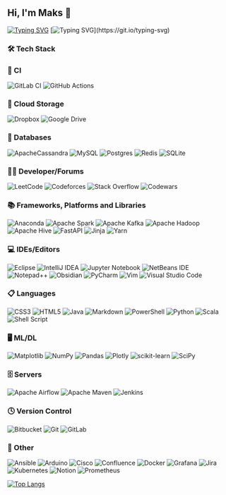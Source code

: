 ## Hi, I'm Maks 👋

[![Typing SVG](https://readme-typing-svg.herokuapp.com?color=%2336BCF7&lines=I+work+Data+Engineer+-------------->)](https://git.io/typing-svg)
[![Typing SVG](https://readme-typing-svg.herokuapp.com?color=%2336BCF7&lines=++and+study+Computer+Science.)](https://git.io/typing-svg)



### 🛠 Tech Stack
### 🔬 CI
![GitLab CI](https://img.shields.io/badge/gitlab%20ci-%23181717.svg?style=for-the-badge&logo=gitlab&logoColor=white&style=max-width)
![GitHub Actions](https://img.shields.io/badge/github%20actions-%232671E5.svg?style=for-the-badge&logo=githubactions&logoColor=white&style=max-width)
### 📂 Cloud Storage
![Dropbox](https://img.shields.io/badge/Dropbox-%233B4D98.svg?style=for-the-badge&logo=Dropbox&logoColor=white&style=max-width)
![Google Drive](https://img.shields.io/badge/Google%20Drive-4285F4?style=for-the-badge&logo=googledrive&logoColor=white&style=max-width)
### 💾 Databases
![ApacheCassandra](https://img.shields.io/badge/cassandra-%231287B1.svg?style=for-the-badge&logo=apache-cassandra&logoColor=white&style=max-width)
![MySQL](https://img.shields.io/badge/mysql-4479A1.svg?style=for-the-badge&logo=mysql&logoColor=white&style=max-width)
![Postgres](https://img.shields.io/badge/postgres-%23316192.svg?style=for-the-badge&logo=postgresql&logoColor=white&style=max-width)
![Redis](https://img.shields.io/badge/redis-%23DD0031.svg?style=for-the-badge&logo=redis&logoColor=white&style=max-width)
![SQLite](https://img.shields.io/badge/sqlite-%2307405e.svg?style=for-the-badge&logo=sqlite&logoColor=white&style=max-width)
### 🧑‍💻 Developer/Forums
![LeetCode](https://img.shields.io/badge/LeetCode-000000?style=for-the-badge&logo=LeetCode&logoColor=#d16c06&style=max-width)
![Codeforces](https://img.shields.io/badge/Codeforces-445f9d?style=for-the-badge&logo=Codeforces&logoColor=white&style=max-width)
![Stack Overflow](https://img.shields.io/badge/-Stackoverflow-FE7A16?style=for-the-badge&logo=stack-overflow&logoColor=white&style=max-width)
![Codewars](https://img.shields.io/badge/Codewars-B1361E?style=for-the-badge&logo=codewars&logoColor=grey&style=max-width)
### 📚 Frameworks, Platforms and Libraries
![Anaconda](https://img.shields.io/badge/Anaconda-%2344A833.svg?style=for-the-badge&logo=anaconda&logoColor=white&style=max-width)
![Apache Spark](https://img.shields.io/badge/Apache%20Spark-FDEE21?style=flat-square&logo=apachespark&logoColor=black&style=max-width)
![Apache Kafka](https://img.shields.io/badge/Apache%20Kafka-000?style=for-the-badge&logo=apachekafka&style=max-width)
![Apache Hadoop](https://img.shields.io/badge/Apache%20Hadoop-66CCFF?style=for-the-badge&logo=apachehadoop&logoColor=black&style=max-width)
![Apache Hive](https://img.shields.io/badge/Apache%20Hive-FDEE21?style=for-the-badge&logo=apachehive&logoColor=black&style=max-width)
![FastAPI](https://img.shields.io/badge/FastAPI-005571?style=for-the-badge&logo=fastapi&style=max-width)
![Jinja](https://img.shields.io/badge/jinja-white.svg?style=for-the-badge&logo=jinja&logoColor=black&style=max-width)
![Yarn](https://img.shields.io/badge/yarn-%232C8EBB.svg?style=for-the-badge&logo=yarn&logoColor=white&style=max-width)
### 💻 IDEs/Editors
![Eclipse](https://img.shields.io/badge/Eclipse-FE7A16.svg?style=for-the-badge&logo=Eclipse&logoColor=white&style=max-width)
![IntelliJ IDEA](https://img.shields.io/badge/IntelliJIDEA-000000.svg?style=for-the-badge&logo=intellij-idea&logoColor=white&style=max-width)
![Jupyter Notebook](https://img.shields.io/badge/jupyter-%23FA0F00.svg?style=for-the-badge&logo=jupyter&logoColor=white&style=max-width)
![NetBeans IDE](https://img.shields.io/badge/NetBeansIDE-1B6AC6.svg?style=for-the-badge&logo=apache-netbeans-ide&logoColor=white&style=max-width)
![Notepad++](https://img.shields.io/badge/Notepad++-90E59A.svg?style=for-the-badge&logo=notepad%2b%2b&logoColor=black&style=max-width)
![Obsidian](https://img.shields.io/badge/Obsidian-%23483699.svg?style=for-the-badge&logo=obsidian&logoColor=white&style=max-width)
![PyCharm](https://img.shields.io/badge/pycharm-143?style=for-the-badge&logo=pycharm&logoColor=black&color=black&labelColor=green&style=max-width)
![Vim](https://img.shields.io/badge/VIM-%2311AB00.svg?style=for-the-badge&logo=vim&logoColor=white&style=max-width)
![Visual Studio Code](https://img.shields.io/badge/Visual%20Studio%20Code-0078d7.svg?style=for-the-badge&logo=visual-studio-code&logoColor=white&style=max-width)
### 📋 Languages
![CSS3](https://img.shields.io/badge/css3-%231572B6.svg?style=for-the-badge&logo=css3&logoColor=white&style=max-width)
![HTML5](https://img.shields.io/badge/html5-%23E34F26.svg?style=for-the-badge&logo=html5&logoColor=white&style=max-width)
![Java](https://img.shields.io/badge/java-%23ED8B00.svg?style=for-the-badge&logo=openjdk&logoColor=white&style=max-width)
![Markdown](https://img.shields.io/badge/markdown-%23000000.svg?style=for-the-badge&logo=markdown&logoColor=white&style=max-width)
![PowerShell](https://img.shields.io/badge/PowerShell-%235391FE.svg?style=for-the-badge&logo=powershell&logoColor=white&style=max-width)
![Python](https://img.shields.io/badge/python-3670A0?style=for-the-badge&logo=python&logoColor=ffdd54&style=max-width)
![Scala](https://img.shields.io/badge/scala-%23DC322F.svg?style=for-the-badge&logo=scala&logoColor=white&style=max-width)
![Shell Script](https://img.shields.io/badge/shell_script-%23121011.svg?style=for-the-badge&logo=gnu-bash&logoColor=white&style=max-width)
### 🖥️ ML/DL
![Matplotlib](https://img.shields.io/badge/Matplotlib-%23ffffff.svg?style=for-the-badge&logo=Matplotlib&logoColor=black&style=max-width)
![NumPy](https://img.shields.io/badge/numpy-%23013243.svg?style=for-the-badge&logo=numpy&logoColor=white&style=max-width)
![Pandas](https://img.shields.io/badge/pandas-%23150458.svg?style=for-the-badge&logo=pandas&logoColor=white&style=max-width)
![Plotly](https://img.shields.io/badge/Plotly-%233F4F75.svg?style=for-the-badge&logo=plotly&logoColor=white&style=max-width)
![scikit-learn](https://img.shields.io/badge/scikit--learn-%23F7931E.svg?style=for-the-badge&logo=scikit-learn&logoColor=white&style=max-width)
![SciPy](https://img.shields.io/badge/SciPy-%230C55A5.svg?style=for-the-badge&logo=scipy&logoColor=%white&style=max-width)
### 🗄️ Servers
![Apache Airflow](https://img.shields.io/badge/Apache%20Airflow-017CEE?style=for-the-badge&logo=Apache%20Airflow&logoColor=white&style=max-width)
![Apache Maven](https://img.shields.io/badge/Apache%20Maven-C71A36?style=for-the-badge&logo=Apache%20Maven&logoColor=white&style=max-width)
![Jenkins](https://img.shields.io/badge/jenkins-%232C5263.svg?style=for-the-badge&logo=jenkins&logoColor=white&style=max-width)
### 🕓 Version Control
![Bitbucket](https://img.shields.io/badge/bitbucket-%230047B3.svg?style=for-the-badge&logo=bitbucket&logoColor=white&style=max-width)
![Git](https://img.shields.io/badge/git-%23F05033.svg?style=for-the-badge&logo=git&logoColor=white&style=max-width)
![GitLab](https://img.shields.io/badge/gitlab-%23181717.svg?style=for-the-badge&logo=gitlab&logoColor=white&style=max-width)

### 🥅 Other
![Ansible](https://img.shields.io/badge/ansible-%231A1918.svg?style=for-the-badge&logo=ansible&logoColor=white&style=max-width)
![Arduino](https://img.shields.io/badge/-Arduino-00979D?style=for-the-badge&logo=Arduino&logoColor=white&style=max-width)
![Cisco](https://img.shields.io/badge/cisco-%23049fd9.svg?style=for-the-badge&logo=cisco&logoColor=black&style=max-width)
![Confluence](https://img.shields.io/badge/confluence-%23172BF4.svg?style=for-the-badge&logo=confluence&logoColor=white&style=max-width)
![Docker](https://img.shields.io/badge/docker-%230db7ed.svg?style=for-the-badge&logo=docker&logoColor=white&style=max-width)
![Grafana](https://img.shields.io/badge/grafana-%23F46800.svg?style=for-the-badge&logo=grafana&logoColor=white&style=max-width)
![Jira](https://img.shields.io/badge/jira-%230A0FFF.svg?style=for-the-badge&logo=jira&logoColor=white&style=max-width)
![Kubernetes](https://img.shields.io/badge/kubernetes-%23326ce5.svg?style=for-the-badge&logo=kubernetes&logoColor=white&style=max-width)
![Notion](https://img.shields.io/badge/Notion-%23000000.svg?style=for-the-badge&logo=notion&logoColor=white&style=max-width)
![Prometheus](https://img.shields.io/badge/Prometheus-E6522C?style=for-the-badge&logo=Prometheus&logoColor=white&style=max-width)

<!---Для подробной версии-->
[![Top Langs](https://github-readme-stats.vercel.app/api/top-langs/?username=Maks00071)](https://github.com/Maks00071/github-readme-stats)
<!--
**Maks00071/Maks00071** is a ✨ _special_ ✨ repository because its `README.md` (this file) appears on your GitHub profile.

Here are some ideas to get you started:

- 🔭 I’m currently working on ...
- 🌱 I’m currently learning ...
- 👯 I’m looking to collaborate on ...
- 🤔 I’m looking for help with ...
- 💬 Ask me about ...
- 📫 How to reach me: ...
- 😄 Pronouns: ...
- ⚡ Fun fact: ...
-->
